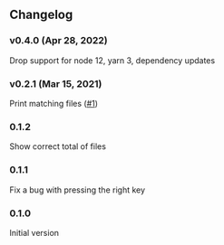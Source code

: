 ## Changelog

### v0.4.0 (Apr 28, 2022)

Drop support for node 12, yarn 3, dependency updates

### v0.2.1 (Mar 15, 2021)

Print matching files ([#1](https://github.com/ranyitz/globitor/pull/1))

### 0.1.2

Show correct total of files

### 0.1.1

Fix a bug with pressing the right key

### 0.1.0

Initial version
